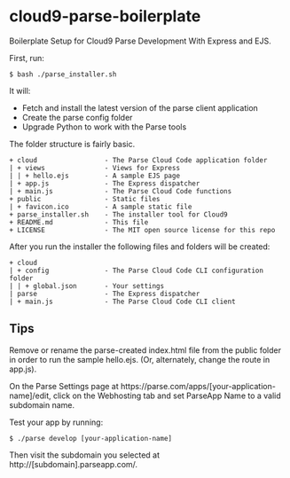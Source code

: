 cloud9-parse-boilerplate
========================

Boilerplate Setup for Cloud9 Parse Development With Express and EJS.

First, run:

    $ bash ./parse_installer.sh

It will:

* Fetch and install the latest version of the parse client application
* Create the parse config folder
* Upgrade Python to work with the Parse tools

The folder structure is fairly basic.  

    + cloud                 - The Parse Cloud Code application folder  
    | + views               - Views for Express  
    | | + hello.ejs         - A sample EJS page  
    | + app.js              - The Express dispatcher  
    | + main.js             - The Parse Cloud Code functions   
    + public                - Static files  
    | + favicon.ico         - A sample static file  
    + parse_installer.sh    - The installer tool for Cloud9  
    + README.md             - This file  
    + LICENSE               - The MIT open source license for this repo

After you run the installer the following files and folders will be created:

    + cloud  
    | + config              - The Parse Cloud Code CLI configuration folder  
    | | + global.json       - Your settings  
    | parse                 - The Express dispatcher  
    | + main.js             - The Parse Cloud Code CLI client  


Tips
----
Remove or rename the parse-created index.html file from the public folder in order
to run the sample hello.ejs.  (Or, alternately, change the route in app.js).

On the Parse Settings page at https:\//parse.com/apps/[your-application-name]/edit,
click on the Webhosting tab and set ParseApp Name to a valid subdomain name.

Test your app by running:

    $ ./parse develop [your-application-name]

Then visit the subdomain you selected at http://[subdomain].parseapp.com/.

